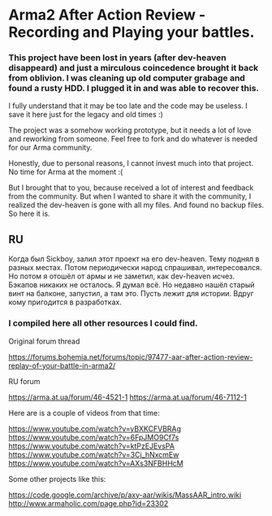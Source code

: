 # Arma2 After Action Review - Recording and Playing your battles.

### This project have been lost in years (after dev-heaven disappeard) and just a mirculous coincedence brought it back from oblivion. I was cleaning up old computer grabage and found a rusty HDD. I plugged it in and was able to recover this.

I fully understand that it may be too late and the code may be useless. I save it here just for the legacy and old times :)

The project was a somehow working prototype, but it needs a lot of love and reworking from someone. Feel free to fork and do whatever is needed for our Arma community.

Honestly, due to personal reasons, I cannot invest much into that project. No time for Arma at the moment :(

But I brought that to you, because received a lot of interest and feedback from the community. But when I wanted to share it with the community, I realized the dev-heaven is gone with all my files. And found no backup files. So here it is.

## RU
Когда был Sickboy, залил этот проект на его dev-heaven. Тему поднял в разных местах. Потом периодически народ спрашивал, интересовался. Но потом я отошёл от армы и не заметил, как dev-heaven исчез. Бэкапов никаких не осталось. Я думал всё. Но недавно нашёл старый винт на балконе, запустил, а там это. Пусть лежит для истории. Вдруг кому пригодится в разработках.

### I compiled here all other resources I could find.

Original forum thread 

https://forums.bohemia.net/forums/topic/97477-aar-after-action-review-replay-of-your-battle-in-arma2/

RU forum

https://arma.at.ua/forum/46-4521-1
https://arma.at.ua/forum/46-7112-1

Here are is a couple of videos from that time:

https://www.youtube.com/watch?v=yBXKCFVBRAg
https://www.youtube.com/watch?v=6FpJMO9Cf7s
https://www.youtube.com/watch?v=ktPzEJEvsPA
https://www.youtube.com/watch?v=3Cj_hNxcmEw
https://www.youtube.com/watch?v=AXs3NFBHHcM

Some other projects like this:

https://code.google.com/archive/p/axy-aar/wikis/MassAAR_intro.wiki
http://www.armaholic.com/page.php?id=23302
